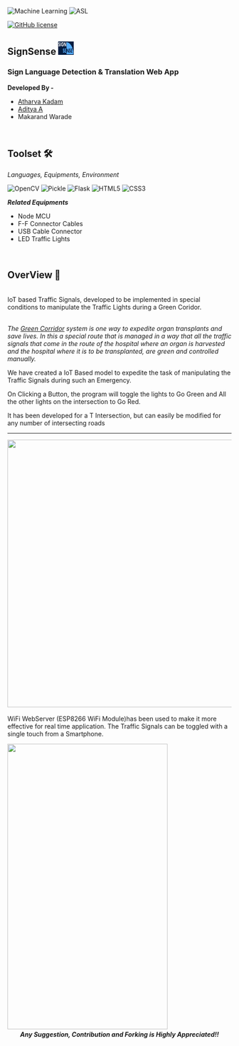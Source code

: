![Machine Learning](https://img.shields.io/badge/Machine-Learning-blue?style=for-the-badge)
![ASL](https://img.shields.io/badge/Sign_Language-Translation-red?style=for-the-badge)


[![GitHub license](https://img.shields.io/github/license/Naereen/StrapDown.js.svg)](https://github.com/Naereen/StrapDown.js/blob/master/LICENSE)


<h2>SignSense  <img src = "./pics/SignSense.png" height = 30px; width = 35px;</h2> 

<h3> Sign Language Detection & Translation Web App </h3>
<strong>Developed By - </strong>
<ul>  
  <li> <a href = "https://github.com/Atharva0402">Atharva Kadam</a></li>
  <li> <a href = "https://www.linkedin.com/in/aditya-ace/">Aditya A</a></li>
  <li> Makarand Warade </li>
  
</ul>

<br>



## Toolset 🛠️
<i> Languages, Equipments, Environment </i>


![OpenCV](https://img.shields.io/badge/OpenCV-grey?style=for-the-badge&logo=opencv)
![Pickle](https://img.shields.io/badge/pickle-green?style=for-the-badge&logo=pickle)
![Flask](https://img.shields.io/badge/Flask-65DAF7?style=for-the-badge&logo=flask)
![HTML5](https://img.shields.io/badge/html5-%23E34F26.svg?style=for-the-badge&logo=html5&logoColor=white)
![CSS3](https://img.shields.io/badge/css3-%231572B6.svg?style=for-the-badge&logo=css3&logoColor=white)





***Related Equipments***


<ul>
  <li>Node MCU</li>
  <li>F-F Connector Cables</li>
  <li>USB Cable Connector</li>
  <li>LED Traffic Lights</li>
 
</ul>
  
  <br>

## OverView 🔎

<br>
IoT based Traffic Signals, developed to be implemented in special conditions to manipulate the Traffic Lights during a Green Coridor.


<br><i>
The <a href = "https://www.donatelife.org.in/green-corridor-system">Green Corridor</a> system is one way to expedite organ transplants and save lives. 
In this a special route that is managed in a way that all the traffic signals that come in the route of the hospital where an organ is harvested and the hospital where it is to be transplanted, are green and controlled manually.
<br>
</i>


We have created a IoT Based model to expedite the task of manipulating the Traffic Signals during such an Emergency. 

On Clicking a Button, the program will toggle the lights to Go Green and All the other lights on the intersection to Go Red.



It has been developed for  a T Intersection, but can easily be modified for any number of intersecting roads 

<hr>
<img src = "https://user-images.githubusercontent.com/78374254/181926279-33f7327b-8659-46e1-b4c5-875c6bfcb0b5.png" height = 600px; width = 800px; />

<br> 

WiFi WebServer (ESP8266 WiFi Module)has been used to make it more effective for real time application. The Traffic Signals can be toggled with a single touch from a Smartphone. 

<img src = "https://user-images.githubusercontent.com/78374254/181934565-696a8b58-8659-4902-96b2-e44b006ec83e.jpeg" height = 640px; width = 360px; />

<br>
  
  <center><footer><strong><i>Any Suggestion, Contribution and Forking is Highly Appreciated!!</i></strong></footer></center>


